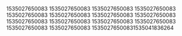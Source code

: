1535027650083
1535027650083
1535027650083
1535027650083
1535027650083
1535027650083
1535027650083
1535027650083
1535027650083
1535027650083
1535027650083
1535027650083
1535027650083
1535027650083
15350276500831535041836264
